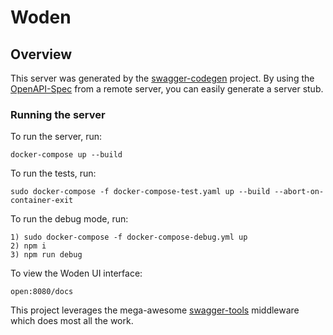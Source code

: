 # Woden

## Overview
This server was generated by the [swagger-codegen](https://github.com/swagger-api/swagger-codegen) project.  By using the [OpenAPI-Spec](https://github.com/OAI/OpenAPI-Specification) from a remote server, you can easily generate a server stub.

### Running the server
To run the server, run:

```
docker-compose up --build
```

To run the tests, run:

```
sudo docker-compose -f docker-compose-test.yaml up --build --abort-on-container-exit
```

To run the debug mode, run:

```
1) sudo docker-compose -f docker-compose-debug.yml up
2) npm i
3) npm run debug
```

To view the Woden UI interface:

```
open:8080/docs
```

This project leverages the mega-awesome [swagger-tools](https://github.com/apigee-127/swagger-tools) middleware which does most all the work.
